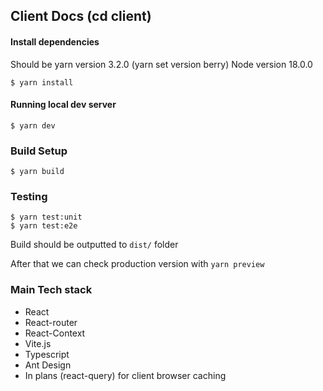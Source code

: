 ## Client Docs (cd client)
#### Install dependencies
Should be yarn version 3.2.0 (yarn set version berry)
Node version 18.0.0
```
$ yarn install
```

#### Running local dev server
```
$ yarn dev
```

### Build Setup

```
$ yarn build
```

### Testing
```
$ yarn test:unit
$ yarn test:e2e
```

Build should be outputted to `dist/` folder

After that we can check production version with `yarn preview`

### Main Tech stack

* React
* React-router
* React-Context
* Vite.js
* Typescript
* Ant Design
* In plans (react-query) for client browser caching